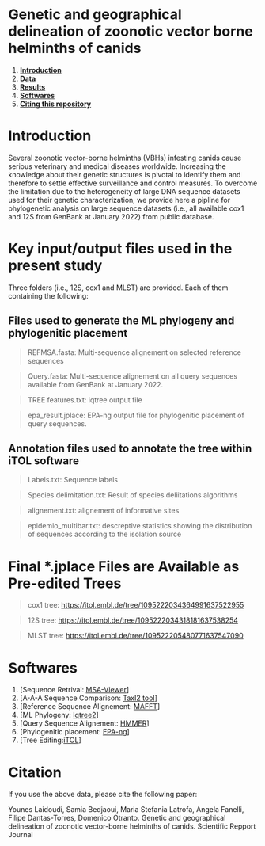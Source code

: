 # Genetic and geographical delineation of zoonotic vector borne helminths of canids


1. **[Introduction](#Introduction)**
2. **[Data](#Key-input-and-output-files-used-in-the-present-study)**
3. **[Results](#Final-*.jplace-Files-are-Available-as-Pre-edited-Trees)**
5. **[Softwares](#Softwares)**
6. **[Citing this repository](#Citation)**



# Introduction
Several zoonotic vector-borne helminths (VBHs) infesting canids cause serious veterinary and medical diseases worldwide. Increasing the knowledge about their genetic structures is pivotal to identify them and therefore to settle effective surveillance and control measures. To overcome the limitation due to the heterogeneity of large DNA sequence datasets used for their genetic characterization, we provide here a pipline for phylogenetic analysis on large sequence datasets (i.e., all available cox1 and 12S  from GenBank at January 2022) from public database.




# Key input/output files used in the present study

Three folders (i.e., 12S, cox1 and MLST) are provided. Each of them containing the following:

## Files used to generate the ML phylogeny and phylogenitic placement

> REFMSA.fasta: Multi-sequence alignement on selected reference sequences

> Query.fasta: Multi-sequence alignement on all query sequences available from GenBank at January 2022.

> TREE features.txt: iqtree output file

> epa_result.jplace: EPA-ng output file for phylogenitic placement of query sequences.




## Annotation files used to annotate the tree within iTOL software

> Labels.txt: Sequence labels 

> Species delimitation.txt: Result of species deliitations algorithms

> alignement.txt: alignement of informative sites

> epidemio_multibar.txt: descreptive statistics showing the distribution of sequences according to the isolation source



# Final *.jplace Files are Available as Pre-edited Trees

> cox1 tree: https://itol.embl.de/tree/1095222034364991637522955 

> 12S tree: https://itol.embl.de/tree/1095222034318181637538254 

> MLST tree: https://itol.embl.de/tree/109522205480771637547090

# Softwares

1. [Sequence Retrival: [MSA-Viewer](https://www.ncbi.nlm.nih.gov/projects/msaviewer/)]
2. [A-A-A Sequence Comparison: [TaxI2 tool](https://github.com/iTaxoTools/TaxI2.git)] 
3. [Reference Sequence Alignement: [MAFFT](https://github.com/GSLBiotech/mafft.git)] 
4. [ML Phylogeny: [Iqtree2](https://github.com/iqtree/iqtree2.git)] 
5. [Query Sequence Alignement: [HMMER](https://github.com/EddyRivasLab/hmmer.git)] 
6. [Phylogenitic placement: [EPA-ng](https://github.com/Pbdas/epa-ng.git)]
7. [Tree Editing:[iTOL](https://github.com/iBiology/iTOL.git)]

# Citation
If you use the above data, please cite the following paper:

Younes Laidoudi, Samia Bedjaoui, Maria Stefania Latrofa, Angela Fanelli, Filipe Dantas-Torres, Domenico Otranto. Genetic and geographical delineation of zoonotic vector-borne helminths of canids. Scientific Repport Journal


